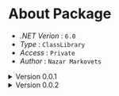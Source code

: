 # About Package

- *.NET Verion* : `6.0`
- *Type* : `ClassLibrary`
- *Access* : `Private`
- *Author* : `Nazar Markovets`

<details>
<summary>Version 0.0.1</summary>

Here is first patch of RequestSDK library.
##### Version changes
- Added ability to create http request using different parameters
- Added ability to use IHttpClient factory that is able from .net5.0 in different types of applications
- Added ability to use only HttpClient created before using RequestService
- Added support of recognizable routing

</details>

<details>
<summary>Version 0.0.2</summary>


##### Update changes
- Added connect extensions
- Added ability to set static authorization tokens for each Http client
- Added ability to register recognizable routing for each Http client
- Added new way to build request options that may save a developer from mistakes

## Ability to connect request service

##### 1. Configure HttpClients and Register Request Service
```c#

// -- Program.cs

builder.Services.RegisterHttpClients
(
    gitClient => { 
        gitClient.HttpClientName = "GIT.1";
        gitClient.HttpClientId = 1;
        gitClient.BaseAddress = new Uri("https://example.com");
        gitClient.Authentication = (schemes) => new AuthenticationHeaderValue(schemes.Bearer, "XXX-KEY-XXX");
    }
);

builder.Services.RegisterRequestService();

```
##### 2. Use Request Service in destination class

```c#

// -- YourController.cs

[Route("[controller]")]
[ApiController]
public class YourController : ControllerBase
{
    private readonly RequestService requestService;

    public StatusController(RequestService requestService) => this.requestService = requestService;

    [HttpGet("your_route")]
    public async Task<IActionResult> Get()
    {
        RequestService.Options options = RequestService.Options.WithRegisteredClient(HttpMethod.Get, "user/packages/versions", 1);
        HttpResponseMessage response = await requestService.ExecuteRequestAsync(options);
        var content = await response.Content.ReadAsStringAsync();
        return Ok(content);
    }
}

```

## Use recognizable routing
##### 1. Implement Routing Strategy

```c#
// -- Routing.cs

public partial class Routing
{
    [ControllerName("Hub")]
    public static class HubController
    {
        [ControllerHttpMethod(HttpRequestMethod.Post)]
        public const string SendMessageForAllUsers = "sendMessage";

        [ControllerHttpMethod(HttpRequestMethod.Post)]
        public const string SendMessageForGroupUsers = "sendMessageGroup"; 

    }
}
```

##### 1. Configure HttpClients and Register Request Service
```c#

// -- Program.cs

builder.Services.RegisterHttpClients
(
    hubClient => { 
        hubClient.HttpClientName = "Hub.Client";
        hubClient.HttpClientId = 1;
        hubClient.BaseAddress = new Uri("https://example.com");
        hubClient.ClientRoutingType = typeof(Routing);
    }
);

builder.Services.RegisterRequestService();

```
##### 2. Use Request Service in destination class

```c#

// -- YourController.cs

[Route("[controller]")]
[ApiController]
public class YourController : ControllerBase
{
    private readonly RequestService requestService;

    public StatusController(RequestService requestService) => this.requestService = requestService;

    [HttpGet("your_route")]
    public async Task<IActionResult> Get()
    {
        RequestService.Options options = RequestService.Options.WithRegisteredRouting(Routing.HubController.SendMessageForAllUsers, 1);
        HttpResponseMessage response = await requestService.ExecuteRequestAsync(options);
        var content = await response.Content.ReadAsStringAsync();
        return Ok(content);
    }
}

```
</details>

